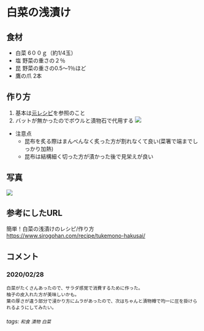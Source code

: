 # 白菜の浅漬け

## 食材

* 白菜 6００ｇ（約1/4玉）
* 塩 野菜の重さの２％
* 昆 野菜の重さの0.5～1％ほど
* 鷹の爪 2本

## 作り方

1. 基本は[元レシピ](https://www.sirogohan.com/recipe/tukemono-hakusai/)を参照のこと
2. バットが無かったのでボウルと漬物石で代用する
![](https://i.imgur.com/go2wIzt.jpg)

* 注意点
    * 昆布を炙る際はまんべんなく炙った方が割れなくて良い(菜箸で端までしっかり加熱)
    * 昆布は結構細く切った方が漬かった後で見栄えが良い

## 写真

![](https://i.imgur.com/jvehNTE.jpg)


## 参考にしたURL

簡単！白菜の浅漬けのレシピ/作り方
<https://www.sirogohan.com/recipe/tukemono-hakusai/>

## コメント

### 2020/02/28

```
白菜がたくさんあったので、サラダ感覚で消費するために作った。
柚子の皮入れた方が美味しいかも。
葉の厚さが違う部分で浸かり方にムラがあったので、次はちゃんと漬物樽で均一に圧を掛けられるようにしてみたい。
```

###### tags: `和食` `漬物` `白菜`

